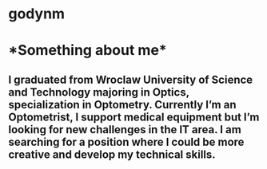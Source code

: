 # godynm
<h1>*Something about me*</h1>
<h2>I graduated from Wroclaw University of Science and Technology majoring in Optics, specialization in Optometry. Currently I’m an Optometrist, I support medical equipment but I’m looking for new challenges in the IT area. I am searching for a position where I could be more creative and develop my technical skills. </h2>

